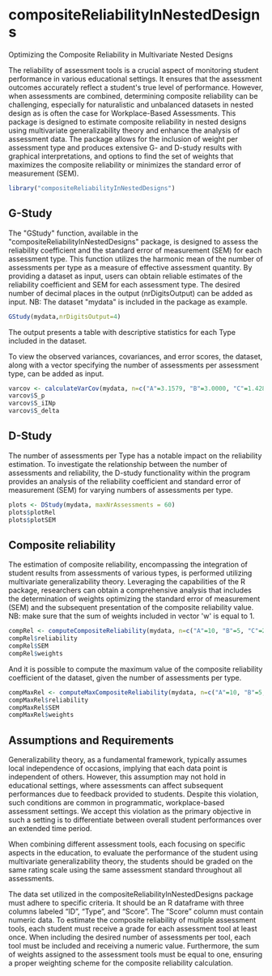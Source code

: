 # compositeReliabilityInNestedDesigns
Optimizing the Composite Reliability in Multivariate Nested Designs

The reliability of assessment tools is a crucial aspect of monitoring student performance in various educational settings. It ensures that the assessment outcomes accurately reflect a student's true level of performance. However, when assessments are combined, determining composite reliability can be challenging, especially for naturalistic and unbalanced datasets in nested design as is often the case for Workplace-Based Assessments. This package is designed to estimate composite reliability in nested designs using multivariate generalizability theory and enhance the analysis of assessment data. The package allows for the inclusion of weight per assessment type and produces extensive G- and D-study results with graphical interpretations, and options to find the set of weights that maximizes the composite reliability or minimizes the standard error of measurement (SEM).

```R
library("compositeReliabilityInNestedDesigns") 
```

## G-Study
The "GStudy" function, available in the "compositeReliabilityInNestedDesigns" package, is designed to assess the reliability coefficient and the standard error of measurement (SEM) for each assessment type. This function utilizes the harmonic mean of the number of assessments per type as a measure of effective assessment quantity. By providing a dataset as input, users can obtain reliable estimates of the reliability coefficient and SEM for each assessment type. The desired number of decimal places in the output (nrDigitsOutput) can be added as input. NB: The dataset "mydata" is included in the package as example.

```R
GStudy(mydata,nrDigitsOutput=4)
```

The output presents a table with descriptive statistics for each Type included in the dataset.

To view the observed variances, covariances, and error scores, the dataset, along with a vector specifying the number of assessments per assessment type, can be added as input.

```R
varcov <- calculateVarCov(mydata, n=c("A"=3.1579, "B"=3.0000, "C"=1.4286))
varcov$S_p
varcov$S_iINp
varcov$S_delta
```

## D-Study
The number of assessments per Type has a notable impact on the reliability estimation. To investigate the relationship between the number of assessments and reliability, the D-study functionality within the program provides an analysis of the reliability coefficient and standard error of measurement (SEM) for varying numbers of assessments per type.

```R
plots <- DStudy(mydata, maxNrAssessments = 60)
plots$plotRel
plots$plotSEM
```

## Composite reliability
The estimation of composite reliability, encompassing the integration of student results from assessments of various types, is performed utilizing multivariate generalizability theory. Leveraging the capabilities of the R package, researchers can obtain a comprehensive analysis that includes the determination of weights optimizing the standard error of measurement (SEM) and the subsequent presentation of the composite reliability value.
NB: make sure that the sum of weights included in vector 'w' is equal to 1.

```R
compRel <- computeCompositeReliability(mydata, n=c("A"=10, "B"=5, "C"=2), w=c("A"=1/3,"B"=1/3, "C"=1/3), optimizeSEM=TRUE)
compRel$reliability
compRel$SEM
compRel$weights
```

And it is possible to compute the maximum value of the composite reliability coefficient of the dataset, given the number of assessments per type.

```R
compMaxRel <- computeMaxCompositeReliability(mydata, n=c("A"=10, "B"=5, "C"=2))
compMaxRel$reliability
compMaxRel$SEM
compMaxRel$weights
```

## Assumptions and Requirements
Generalizability theory, as a fundamental framework, typically assumes local independence of occasions, implying that each data point is independent of others. However, this assumption may not hold in educational settings, where assessments can affect subsequent performances due to feedback provided to students. Despite this violation, such conditions are common in programmatic, workplace-based assessment settings. We accept this violation as the primary objective in such a setting is to differentiate between overall student performances over an extended time period.

When combining different assessment tools, each focusing on specific aspects in the education, to evaluate the performance of the student using multivariate generalizability theory, the students should be graded on the same rating scale using the same assessment standard throughout all assessments.

The data set utilized in the compositeReliabilityInNestedDesigns package must adhere to specific criteria. It should be an R dataframe with three columns labeled “ID”, “Type”, and “Score”. The “Score” column must contain numeric data. To estimate the composite reliability of multiple assessment tools, each student must receive a grade for each assessment tool at least once. When including the desired number of assessments per tool, each tool must be included and receiving a numeric value. Furthermore, the sum of weights assigned to the assessment tools must be equal to one, ensuring a proper weighting scheme for the composite reliability calculation.
